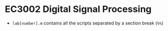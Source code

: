 # EC3002 Digital Signal Processing

- `lab[number].m` contains all the scripts separated by a section break (`%%`)
